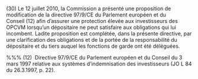 (30) Le 12 juillet 2010, la Commission a présenté une proposition de modification de la directive 97/9/CE du Parlement européen et du Conseil (12) afin d’assurer une protection élevée aux investisseurs des OPCVM lorsqu’un dépositaire ne peut satisfaire aux obligations qui lui incombent. Ladite proposition est complétée, dans la présente directive, par une clarification des obligations et de la portée de la responsabilité du dépositaire et du tiers auquel les fonctions de garde ont été déléguées.

%%% (12)  Directive 97/9/CE du Parlement européen et du Conseil du 3 mars 1997 relative aux systèmes d’indemnisation des investisseurs (JO L 84 du 26.3.1997, p. 22).